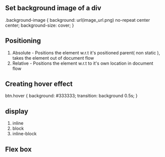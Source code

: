 ## Set background image of a div 
.background-image {
	background: url(image_url.png) no-repeat center center;
	background-size: cover;
}

## Positioning
1. Absolute - Positions the element w.r.t it's positioned parent( non static ), takes the element out of document flow
2. Relative - Positions the element w.r.t to it's own location in document flow

## Creating hover effect
btn.hover {
	background: #333333;
	transition: background 0.5s;
}

## display
1. inline
2. block
3. inline-block

## Flex box